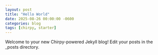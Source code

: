 ```yaml
---
layout: post
title: "Hello World"
date: 2025-08-26 00:00:00 -0600
categories: blog
tags: [chirpy, starter]
---
```


Welcome to your new Chirpy-powered Jekyll blog! Edit your posts in the _posts directory.
